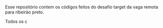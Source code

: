 Esse repositório contem os códigos feitos do desafio target da vaga remota para ribeirão preto.

Todos os c
